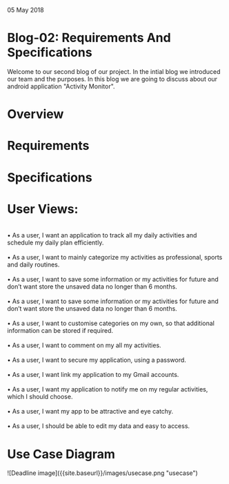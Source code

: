 05 May 2018
<h1>Blog-02: Requirements And Specifications</h1>
Welcome to our second blog of our project. In the intial blog we introduced our team and the purposes. In this blog we are going to discuss about our android application "Activity Monitor". 
<h1>Overview</h1>











<h1>Requirements</h1>








<h1>Specifications</h1>










<h1>User Views:</h1>

<br>•	As a user, I want an application to track all my daily activities and schedule my daily plan efficiently.</br>
<br>•	As a user, I want to mainly categorize my activities as professional, sports and daily routines.</br>
<br>•	As a user, I want to save some information or my activities for future and don’t want store the unsaved data no longer than 6 months.</br>
<br>•	As a user, I want to save some information or my activities for future and don’t want store the unsaved data no longer than 6 months.</br>
<br>•	As a user, I want to customise categories on my own, so that additional information can be stored if required.</br>
<br>•	As a user, I want to comment on my all my activities.</br>
<br>•	As a user, I want to secure my application, using a password.</br>
<br>•	As a user, I want link my application to my Gmail accounts.</br>
<br>•	As a user, I want my application to notify me on my regular activities, which I should choose.</br>
<br>•	As a user, I want my app to be attractive and eye catchy.</br>
<br>•	As a user, I should be able to edit my data and easy to access.</br>

<h1>Use Case Diagram</h1>
![Deadline image]({{site.baseurl}}/images/usecase.png "usecase")


<h1></h1>
